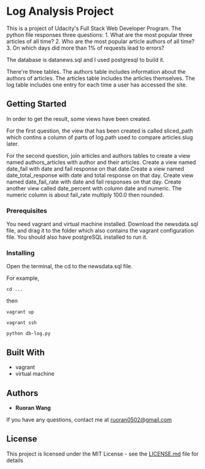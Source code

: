 # Log Analysis Project

This is a project of Udacity's Full Stack Web Developer Program. The python file responses three questions: 1. What are the most popular three articles of all time? 2. Who are the most popular article authors of all time? 3. On which days did more than 1% of requests lead to errors?

The database is datanews.sql and I used postgresql to build it.

There're three tables. The authors table includes information about the authors of articles. The articles table includes the articles themselves. The log table includes one entry for each time a user has accessed the site.

## Getting Started

In order to get the result, some views have been created.

For the first question, the view that has been created is called sliced_path which contins a column of parts of log.path used to compare articles.slug later.

For the second question, join articles and authors tables to create a view named authors_articles with author and their articles. Create a view named date_fail with date and fail response on that date.Create a view named date_total_response with date and total response on that day. Create view named date_fail_rate with date and fail responses on that day. Create another view called date_percent with column date and numeric. The numeric column is about fail_rate multiply 100.0 then rounded.

### Prerequisites

You need vagrant and virtual machine installed. Download the newsdata.sql file, and drag it to the folder which also contains the vagrant configuration file. You should also have postgreSQL installed to run it.

### Installing

Open the terminal, the cd to the newsdata.sql file.

For example,

```
cd ...
```

then

```
vagrant up
```

```
vagrant ssh
```
```
python db-log.py
```

## Built With

* vagrant
* virtual machine

## Authors

* **Ruoran Wang**

If you have any questions, contact me at ruoran0502@gmail.com

## License

This project is licensed under the MIT License - see the [LICENSE.md](LICENSE.md) file for details
